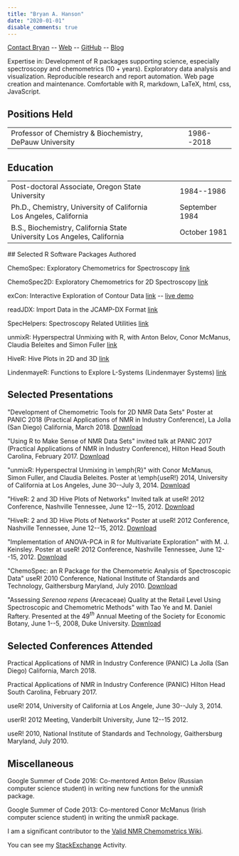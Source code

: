 ```yaml
---
title: "Bryan A. Hanson"
date: "2020-01-01"
disable_comments: true
---
```



[Contact Bryan](mailto:hanson@depauw.edu) --
[Web](http://academic.depauw.edu/~hanson/index.html) --
[GitHub](https://github.com/bryanhanson/) --
[Blog](https://ChemoSpec.org/)

Expertise in: Development of R packages supporting science, especially spectroscopy and chemometrics (10 + years). Exploratory data analysis and visualization.  Reproducible research and report automation. Web page creation and maintenance. Comfortable with R, markdown, LaTeX, html, css, JavaScript.

## Positions Held

<table>
  <tr>
    <td>Professor of Chemistry & Biochemistry, DePauw University</td>
    <td>&nbsp;&nbsp;&nbsp;</td>
    <td>1986--2018</td>
  </tr>
</table>

## Education

<table>
  <tr>
    <td>Post-doctoral Associate, Oregon State University</td>
    <td>&nbsp;&nbsp;&nbsp;</td>
    <td>1984--1986</td>
  </tr>
	<tr>
    <td>Ph.D., Chemistry, University of California Los Angeles, California</td>
    <td>&nbsp;&nbsp;&nbsp;</td>
    <td>September 1984</td>
  </tr>
	<tr>
    <td>B.S., Biochemistry, California State University Los Angeles, California</td>
    <td>&nbsp;&nbsp;&nbsp;</td>
    <td>October 1981</td>
  </tr>
</table>
## Selected R Software Packages Authored

ChemoSpec: Exploratory Chemometrics for Spectroscopy [link](https://CRAN.R-project.org/package=ChemoSpec)

ChemoSpec2D: Exploratory Chemometrics for 2D Spectroscopy [link](https://CRAN.R-project.org/package=ChemoSpec2D)

exCon: Interactive Exploration of Contour Data [link](https://CRAN.R-project.org/package=exCon) -- [live demo](https://bryanhanson.github.io/exCon/exCon.html)

readJDX: Import Data in the JCAMP-DX Format [link](https://CRAN.R-project.org/package=readJDX)

SpecHelpers: Spectroscopy Related Utilities [link](https://CRAN.R-project.org/package=SpecHelpers)

unmixR: Hyperspectral Unmixing with R, with Anton Belov, Conor McManus, Claudia Beleites and Simon Fuller [link](https://gitlab.com/chemometrics/unmixR)

HiveR: Hive Plots in 2D and 3D [link](https://CRAN.R-project.org/package=HiveR)

LindenmayeR: Functions to Explore L-Systems (Lindenmayer Systems) [link](https://CRAN.R-project.org/package=HiveR)

## Selected Presentations

"Development of Chemometric Tools for 2D NMR Data Sets" Poster at PANIC 2018 (Practical Applications of NMR in Industry Conference), La Jolla (San Diego) California, March 2018. [Download](http://academic.depauw.edu/~hanson/MiscPages/ChemoSpec2DPANIC2018Poster.pdf)

"Using R to Make Sense of NMR Data Sets" invited talk at PANIC 2017 (Practical Applications of NMR in Industry Conference), Hilton Head South Carolina, February 2017. [Download](http://academic.depauw.edu/~hanson/MiscPages/PANIC2017Talk.pdf)

"unmixR: Hyperspectral Unmixing in \emph{R}" with Conor McManus, Simon Fuller, and Claudia Beleites.  Poster at \emph{useR!} 2014,  University of California at Los Angeles, June 30--July 3, 2014. [Download](http://academic.depauw.edu/~hanson/MiscPages/unmixRuseR2014Poster.pdf)

"HiveR: 2 and 3D Hive Plots of Networks" Invited talk at useR! 2012 Conference, Nashville Tennessee, June 12--15, 2012. [Download](http://academic.depauw.edu/~hanson/MiscPages/HiveRuseR2012Talk.pdf)

"HiveR: 2 and 3D Hive Plots of Networks" Poster at useR! 2012 Conference, Nashville Tennessee, June 12--15, 2012. [Download](http://academic.depauw.edu/~hanson/MiscPages/HiveRuseR2012Poster.pdf)

"Implementation of ANOVA-PCA in R for Multivariate Exploration" with M. J. Keinsley.  Poster at useR! 2012 Conference, Nashville Tennessee, June 12--15, 2012. [Download](http://academic.depauw.edu/~hanson/MiscPages/aovPCAuseR2012Poster.pdf)

"ChemoSpec: an R Package for the Chemometric Analysis of Spectroscopic Data" useR! 2010 Conference, National Institute of Standards and Technology, Gaithersburg Maryland, July 2010. [Download](http://academic.depauw.edu/~hanson/MiscPages/ChemoSpecuseR2010Poster.pdf)

"Assessing <em>Serenoa repens</em> (Arecaceae) Quality at the Retail Level Using Spectroscopic and Chemometric Methods" with Tao Ye and M. Daniel Raftery.  Presented at the 49$^{th}$ Annual Meeting of the Society for Economic Botany, June 1--5, 2008, Duke University. [Download](http://academic.depauw.edu/~hanson/MiscPages/SrESEB2008Poster.pdf)

## Selected Conferences Attended

Practical Applications of NMR in Industry Conference (PANIC) La Jolla (San Diego) California, March 2018.

Practical Applications of NMR in Industry Conference (PANIC) Hilton Head South Carolina, February 2017.

useR! 2014,  University of California at Los Angele, June 30--July 3, 2014.

userR! 2012 Meeting, Vanderbilt University, June 12--15 2012.

useR! 2010, National Institute of Standards and Technology, Gaithersburg Maryland, July 2010.

## Miscellaneous

Google Summer of Code 2016: Co-mentored Anton Belov (Russian computer science student) in writing new functions for the unmixR package.

Google Summer of Code 2013: Co-mentored Conor McManus (Irish computer science student) in writing the unmixR package.

I am a significant contributor to the [Valid NMR Chemometrics Wiki](http://www.validnmr.com/w/index.php?title=Chemometrics).

You can see my [StackExchange](https://stackexchange.com/users/316869/bryan-hanson?tab=accounts) Activity.
